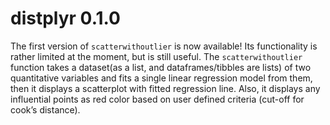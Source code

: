 # distplyr 0.1.0

The first version of `scatterwithoutlier` is now available! Its functionality is rather limited at the moment, but is still useful. The `scatterwithoutlier` function takes a dataset(as a list, and dataframes/tibbles are lists) of two quantitative variables and fits a single linear regression model from them, then it displays a scatterplot with fitted regression line. Also, it displays any influential points as red color based on user defined criteria (cut-off for cook’s distance).

